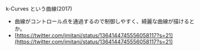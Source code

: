 
k-Curves という曲線(2017)
- 曲線がコントロール点を通過するので制御しやすく、綺麗な曲線が描けるとか。
- [https://twitter.com/jmitani/status/1364144745556058117?s=21](https://twitter.com/jmitani/status/1364144745556058117?s=21)
